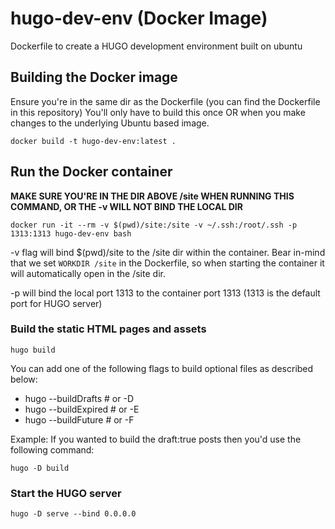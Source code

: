 # hugo-dev-env (Docker Image)
Dockerfile to create a HUGO development environment built on ubuntu

## Building the Docker image
Ensure you're in the same dir as the Dockerfile (you can find the Dockerfile in this repository)
You'll only have to build this once OR when you make changes to the underlying Ubuntu based image.
```
docker build -t hugo-dev-env:latest .
```

## Run the Docker container
**MAKE SURE YOU'RE IN THE DIR ABOVE /site WHEN RUNNING THIS COMMAND, OR THE -v WILL NOT BIND THE LOCAL DIR**
```
docker run -it --rm -v $(pwd)/site:/site -v ~/.ssh:/root/.ssh -p 1313:1313 hugo-dev-env bash
```

-v flag will bind $(pwd)/site to the /site dir within the container. 
Bear in-mind that we set `WORKDIR /site` in the Dockerfile, so when starting the container it will automatically open in the /site dir.

-p will bind the local port 1313 to the container port 1313 (1313 is the default port for HUGO server)

### Build the static HTML pages and assets
```
hugo build
```
You can add one of the following flags to build optional files as described below:

* hugo --buildDrafts    # or -D
* hugo --buildExpired   # or -E
* hugo --buildFuture    # or -F

Example:
If you wanted to build the draft:true posts then you'd use the following command:
```
hugo -D build
```

### Start the HUGO server
```
hugo -D serve --bind 0.0.0.0
```

